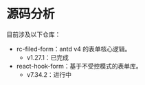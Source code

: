 # 源码分析

目前涉及以下仓库：

- rc-filed-form：antd v4 的表单核心逻辑。
  - v1.27.1：已完成
- react-hook-form：基于不受控模式的表单库。
  - v7.34.2：进行中
